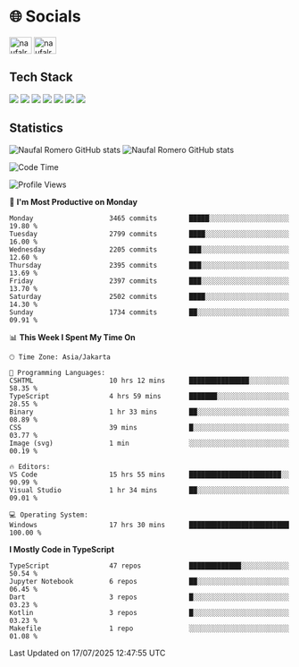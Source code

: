 <h1 align="">🌐 Socials</h1>
<p align="left">
<a href="https://linkedin.com/in/naufal-romero-putra-pratama-9ab816177/" target="blank"><img align="center" src="https://raw.githubusercontent.com/rahuldkjain/github-profile-readme-generator/master/src/images/icons/Social/linked-in-alt.svg" alt="naufalromero" height="30" width="40" /></a>
<a href="https://instagram.com/naufalromero" target="blank"><img align="center" src="https://raw.githubusercontent.com/rahuldkjain/github-profile-readme-generator/master/src/images/icons/Social/instagram.svg" alt="naufalromero" height="30" width="40" /></a>
</p>


<h2 align="">Tech Stack</h2>
<div align="">
  <img src="https://img.shields.io/badge/next.js-000000?style=for-the-badge&logo=nextdotjs&logoColor=white"/>
 <img src="https://img.shields.io/badge/typescript-%23007ACC.svg?style=for-the-badge&logo=typescript&logoColor=white"/>
 <img src="https://img.shields.io/badge/react-%2320232a.svg?style=for-the-badge&logo=react&logoColor=%2361DAFB"/>
 <img src="https://img.shields.io/badge/tailwindcss-%2338B2AC.svg?style=for-the-badge&logo=tailwind-css&logoColor=white"/>
 <img src="https://img.shields.io/badge/Prisma-3982CE?style=for-the-badge&logo=Prisma&logoColor=white"/>
 <img src="https://img.shields.io/badge/javascript-%23323330.svg?style=for-the-badge&logo=javascript&logoColor=%23F7DF1E"/>
 <img src="https://img.shields.io/badge/java-%23ED8B00.svg?style=for-the-badge&logo=openjdk&logoColor=white"/>
</div>


<h2 align="">Statistics</h2>
<div align="">
<img src="https://github-readme-stats-xi-nine-74.vercel.app/api?username=romves&show_icons=true&theme=tokyonight&include_all_commits=true&count_private=true" alt="Naufal Romero GitHub stats"/>
<img src="https://github-readme-stats-xi-nine-74.vercel.app/api/top-langs/?username=romves&theme=tokyonight&hide_border=false&include_all_commits=true&count_private=true&layout=compact" alt="Naufal Romero GitHub stats"/>
</div>

<!--START_SECTION:waka-->
![Code Time](http://img.shields.io/badge/Code%20Time-2%2C631%20hrs%2048%20mins-blue)

![Profile Views](http://img.shields.io/badge/Profile%20Views-0-blue)

📅 **I'm Most Productive on Monday** 

```text
Monday                   3465 commits        █████░░░░░░░░░░░░░░░░░░░░   19.80 % 
Tuesday                  2799 commits        ████░░░░░░░░░░░░░░░░░░░░░   16.00 % 
Wednesday                2205 commits        ███░░░░░░░░░░░░░░░░░░░░░░   12.60 % 
Thursday                 2395 commits        ███░░░░░░░░░░░░░░░░░░░░░░   13.69 % 
Friday                   2397 commits        ███░░░░░░░░░░░░░░░░░░░░░░   13.70 % 
Saturday                 2502 commits        ████░░░░░░░░░░░░░░░░░░░░░   14.30 % 
Sunday                   1734 commits        ██░░░░░░░░░░░░░░░░░░░░░░░   09.91 % 
```


📊 **This Week I Spent My Time On** 

```text
🕑︎ Time Zone: Asia/Jakarta

💬 Programming Languages: 
CSHTML                   10 hrs 12 mins      ███████████████░░░░░░░░░░   58.35 % 
TypeScript               4 hrs 59 mins       ███████░░░░░░░░░░░░░░░░░░   28.55 % 
Binary                   1 hr 33 mins        ██░░░░░░░░░░░░░░░░░░░░░░░   08.89 % 
CSS                      39 mins             █░░░░░░░░░░░░░░░░░░░░░░░░   03.77 % 
Image (svg)              1 min               ░░░░░░░░░░░░░░░░░░░░░░░░░   00.19 % 

🔥 Editors: 
VS Code                  15 hrs 55 mins      ███████████████████████░░   90.99 % 
Visual Studio            1 hr 34 mins        ██░░░░░░░░░░░░░░░░░░░░░░░   09.01 % 

💻 Operating System: 
Windows                  17 hrs 30 mins      █████████████████████████   100.00 % 
```

**I Mostly Code in TypeScript** 

```text
TypeScript               47 repos            █████████████░░░░░░░░░░░░   50.54 % 
Jupyter Notebook         6 repos             ██░░░░░░░░░░░░░░░░░░░░░░░   06.45 % 
Dart                     3 repos             █░░░░░░░░░░░░░░░░░░░░░░░░   03.23 % 
Kotlin                   3 repos             █░░░░░░░░░░░░░░░░░░░░░░░░   03.23 % 
Makefile                 1 repo              ░░░░░░░░░░░░░░░░░░░░░░░░░   01.08 % 
```




 Last Updated on 17/07/2025 12:47:55 UTC
<!--END_SECTION:waka-->
